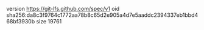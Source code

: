 version https://git-lfs.github.com/spec/v1
oid sha256:da8c3f9764c1772aa78b8c65d2e905a4d7e5aaddc2394337eb1bbd468bf3930b
size 19761
